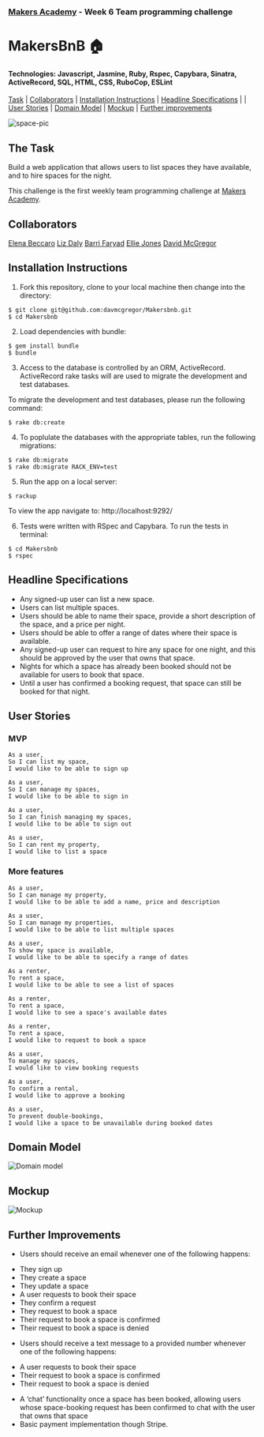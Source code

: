 ### [Makers Academy](http://www.makersacademy.com) - Week 6 Team programming challenge 

# MakersBnB 🏠

#### Technologies: Javascript, Jasmine, Ruby, Rspec, Capybara, Sinatra, ActiveRecord, SQL, HTML, CSS, RuboCop, ESLint

[Task](#Task) | [Collaborators](#Collaborators) | [Installation Instructions](#Installation) | [Headline Specifications](#Headline_Specifications) | | [User Stories](#User_Stories) | [Domain Model](#Domain_Model) | [Mockup](#Mockup) | [Further improvements](#Further_Improvements)

![space-pic](space-pic.jpg)

## <a name="Task">The Task</a>

Build a web application that allows users to list spaces they have available, and to hire spaces for the night.

This challenge is the first weekly team programming challenge at [Makers Academy](https://github.com/makersacademy).

## <a name="Collaborators">Collaborators</a>

[Elena Beccaro](https://github.com/elebecca)
[Liz Daly](https://github.com/lookupdaily)
[Barri Faryad](https://github.com/BarriF13)
[Ellie Jones](https://github.com/EllieRichardsonJones)
[David McGregor](https://github.com/davmcgregor)

## <a name="Installation">Installation Instructions</a>

1. Fork this repository, clone to your local machine then change into the directory:
```
$ git clone git@github.com:davmcgregor/Makersbnb.git
$ cd Makersbnb
```

2. Load dependencies with bundle:
```
$ gem install bundle
$ bundle
```

3. Access to the database is controlled by an ORM, ActiveRecord. ActiveRecord rake tasks will are used to migrate the development and test databases. 

To migrate the development and test databases, please run the following command:
```
$ rake db:create
```

4. To poplulate the databases with the appropriate tables, run the following migrations:
```
$ rake db:migrate
$ rake db:migrate RACK_ENV=test
```

5. Run the app on a local server: 
```
$ rackup
```
To view the app navigate to: http://localhost:9292/

6. Tests were written with RSpec and Capybara. To run the tests in terminal: 
```
$ cd Makersbnb
$ rspec
```

## <a name="Headline_Specifications">Headline Specifications</a>

* Any signed-up user can list a new space.
* Users can list multiple spaces.
* Users should be able to name their space, provide a short description of the space, and a price per night.
* Users should be able to offer a range of dates where their space is available.
* Any signed-up user can request to hire any space for one night, and this should be approved by the user that owns that space.
* Nights for which a space has already been booked should not be available for users to book that space.
* Until a user has confirmed a booking request, that space can still be booked for that night.

## <a name="User_Stories">User Stories</a>

### MVP

```
As a user,
So I can list my space,
I would like to be able to sign up
```
```
As a user,
So I can manage my spaces,
I would like to be able to sign in
```
```
As a user,
So I can finish managing my spaces,
I would like to be able to sign out
```
```
As a user,
So I can rent my property,
I would like to list a space
```

### More features

```
As a user,
So I can manage my property,
I would like to be able to add a name, price and description
```
```
As a user,
So I can manage my properties,
I would like to be able to list multiple spaces   
```
```
As a user,
To show my space is available,
I would like to be able to specify a range of dates
```
```
As a renter,
To rent a space,
I would like to be able to see a list of spaces
```
```
As a renter,
To rent a space,
I would like to see a space's available dates
```
```
As a renter,
To rent a space,
I would like to request to book a space
```
```
As a user,
To manage my spaces,
I would like to view booking requests
```
```
As a user,
To confirm a rental,
I would like to approve a booking
```
```
As a user,
To prevent double-bookings,
I would like a space to be unavailable during booked dates 
```

## <a name="Domain_Model">Domain Model</a>

![Domain model](Domain_model.jpg)

## <a name="Mockup">Mockup</a>

![Mockup](Mockup.jpg)

## <a name="Further_Improvements">Further Improvements</a>

* Users should receive an email whenever one of the following happens:
- They sign up
- They create a space
- They update a space
- A user requests to book their space
- They confirm a request
- They request to book a space
- Their request to book a space is confirmed
- Their request to book a space is denied
* Users should receive a text message to a provided number whenever one of the following happens:
- A user requests to book their space
- Their request to book a space is confirmed
- Their request to book a space is denied
* A ‘chat’ functionality once a space has been booked, allowing users whose space-booking request has been confirmed to chat with the user that owns that space
* Basic payment implementation though Stripe.